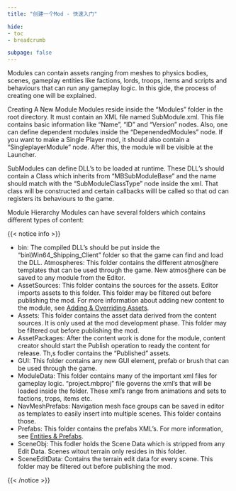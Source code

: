 ```yaml
---
title: "创建一个Mod - 快速入门"

hide: 
- toc
- breadcrumb

subpage: false
---
```


Modules can contain assets ranging from meshes to physics bodies, scenes, gameplay entities like factions, lords, troops, items and scripts and behaviours that can run any gameplay logic. In this gide, the process of creating one will be explained.

Creating A New Module 
Modules reside inside the “Modules” folder in the root directory. It must contain an XML file named SubModule.xml. This file contains basic information like “Name”, “ID” and “Version” nodes. Also, one can define dependent modules inside the “DepenendedModules” node. If you want to make a Single Player mod, it should also contain a “SingleplayerModule” node. After this, the module will be visible at the Launcher.

SubModules can define DLL’s to be loaded at runtime. These DLL’s should contain a Class which inherits from “MBSubModuleBase” and the name should match with the “SubModuleClassType” node inside the xml. That class will be constructed and certain callbacks willl be called so that od can registers its behaviours to the game.

Module Hierarchy 
Modules can have several folders which contains different types of content:

{{< notice info >}}

* bin: The compiled DLL’s should be put inside the “bin\Win64_Shipping_Client” folder so that the game can find and load the DLL.
Atmospheres: This folder contains the different atmosğhere templates that can be used through the game. New atmosğhere can be saved to any module from the Editor.
* AssetSources: This folder contains the sources for the assets. Editor imports assets to this folder. This folder may be filtered out before publishing the mod. For more information about adding new content to the module, see [Adding & Overriding Assets]().
* Assets: This folder contains the asset data derived from the content sources. It is only used at the mod development phase. This folder may be filtered out before publishing the mod.
* AssetPackages: After the content work is done for the module, content creator should start the Publish operation to ready the content for release. Th,s fodler contains the “Published” assets.
* GUI: This folder contains any new GUI element, prefab or brush that can be used through the game.
* ModuleData: This folder contains many of the important xml files for gameplay logic. “project.mbproj” file governs the xml’s that will be loaded inside the folder. These xml’s range from animations and sets to factions, trops, items etc.
* NavMeshPrefabs: Navigation mesh face groups can be saved in editor as templates to easily insert into multiple scenes. This folder contains those.
* Prefabs: This folder contains the prefabs XML’s. For more information, see [Entities & Prefabs]().
* SceneObj: This fodler holds the Scene Data which is stripped from any Edit Data. Scenes witout terrain only resides in this folder.
* SceneEditData: Contains the terrain edit data for every scene. This folder may be filtered out before publishing the mod.

{{< /notice >}}
